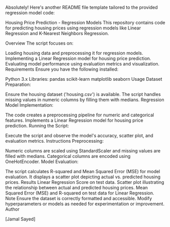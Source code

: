 
Absolutely! Here's another README file template tailored to the provided regression model code:

Housing Price Prediction - Regression Models
This repository contains code for predicting housing prices using regression models like Linear Regression and K-Nearest Neighbors Regression.

Overview
The script focuses on:

Loading housing data and preprocessing it for regression models.
Implementing a Linear Regression model for housing price prediction.
Evaluating model performance using evaluation metrics and visualization.
Requirements
Ensure you have the following installed:

Python 3.x
Libraries:
pandas
scikit-learn
matplotlib
seaborn
Usage
Dataset Preparation:

Ensure the housing dataset ('housing.csv') is available.
The script handles missing values in numeric columns by filling them with medians.
Regression Model Implementation:

The code creates a preprocessing pipeline for numeric and categorical features.
Implements a Linear Regression model for housing price prediction.
Running the Script:

Execute the script and observe the model's accuracy, scatter plot, and evaluation metrics.
Instructions
Preprocessing:

Numeric columns are scaled using StandardScaler and missing values are filled with medians.
Categorical columns are encoded using OneHotEncoder.
Model Evaluation:

The script calculates R-squared and Mean Squared Error (MSE) for model evaluation.
It displays a scatter plot depicting actual vs. predicted housing prices.
Results
Linear Regression Score on test data.
Scatter plot illustrating the relationship between actual and predicted housing prices.
Mean Squared Error (MSE) and R-squared on test data for Linear Regression.
Note
Ensure the dataset is correctly formatted and accessible.
Modify hyperparameters or models as needed for experimentation or improvement.
Author

[Jamal Sayed]